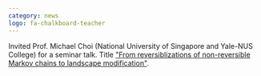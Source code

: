```yaml
---
category: news
logo: fa-chalkboard-teacher
---
```


Invited Prof. Michael Choi (National University of Singapore and Yale-NUS College) for a seminar talk. Title <a href="https://aip.riken.jp/events/event_147717/" target="_blank">"From reversiblizations of non-reversible Markov chains to landscape modification"</a>.

